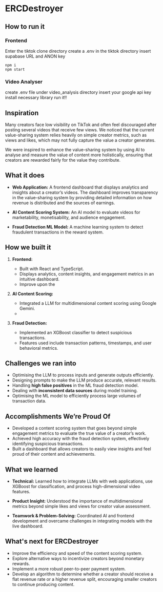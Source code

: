 # ERCDestroyer
## How to run it
### Frontend 
Enter the tiktok clone directory
create a .env in the tiktok directory 
insert supabase URL and ANON key
```
npm i 
npm start
```

### Video Analyser 
create .env file under video_analysis directory 
insert your google api key 
install necessary library 
run it!! 

## Inspiration

Many creators face low visibility on TikTok and often feel discouraged after posting several videos that receive few views. We noticed that the current value-sharing system relies heavily on simple creator metrics, such as views and likes, which may not fully capture the value a creator generates.

We were inspired to enhance the value-sharing system by using AI to analyse and measure the value of content more holistically, ensuring that creators are rewarded fairly for the value they contribute.

## What it does

-  **Web Application:** A frontend dashboard that displays analytics and insights about a creator’s videos. The dashboard improves transparency in the value-sharing system by providing detailed information on how revenue is distributed and the sources of earnings.

- **AI Content Scoring System:** An AI model to evaluate videos for marketability, monetisability, and audience engagement.

- **Fraud Detection ML Model:** A machine learning system to detect fraudulent transactions in the reward system.
    

## How we built it

1. **Frontend:**    
    - Built with React and TypeScript.
    - Displays analytics, content insights, and engagement metrics in an intuitive dashboard.
    - Improve upon the 
        
2. **AI Content Scoring:**
    - Integrated a LLM for multidimensional content scoring using Google Gemini.
    - 
3. **Fraud Detection:** 
    - Implemented an XGBoost classifier to detect suspicious transactions.
    - Features used include transaction patterns, timestamps, and user behavioral metrics.
        
    
## Challenges we ran into

- Optimising the LLM to process inputs and generate outputs efficiently.
- Designing prompts to make the LLM produce accurate, relevant results. 
- Handling **high false positives** in the ML fraud detection model.
- Dealing with **inconsistent data sources** during model training.
- Optimising the ML model to efficiently process large volumes of transaction data.
## **Accomplishments We’re Proud Of**

- Developed a content scoring system that goes beyond simple engagement metrics to evaluate the true value of a creator’s work.
- Achieved high accuracy with the fraud detection system, effectively identifying suspicious transactions.
- Built a dashboard that allows creators to easily view insights and feel proud of their content and achievements.
## What we learned

- **Technical:** Learned how to integrate LLMs with web applications, use XGBoost for classification, and process high-dimensional video features.

- **Product Insight:** Understood the importance of multidimensional metrics beyond simple likes and views for creator value assessment.

- **Teamwork & Problem-Solving:** Coordinated AI and frontend development and overcame challenges in integrating models with the live dashboard.

## What's next for ERCDestroyer
- Improve the efficiency and speed of the content scoring system.
- Explore alternative ways to incentivize creators beyond monetary rewards.
- Implement a more robust peer-to-peer payment system.
- Develop an algorithm to determine whether a creator should receive a flat revenue rate or a higher revenue split, encouraging smaller creators to continue producing content.
